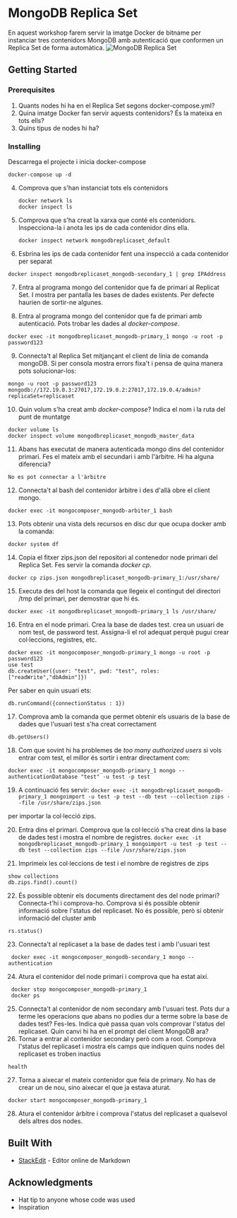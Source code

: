 
# MongoDB Replica Set

En aquest workshop farem servir la imatge Docker de bitname per instanciar tres contenidors MongoDB amb autenticació que conformen un Replica Set de forma automàtica.
![MongoDB Replica Set](https://docs.mongodb.com/manual/_images/replica-set-primary-with-secondary-and-arbiter.bakedsvg.svg)
## Getting Started

### Prerequisites

 1. Quants nodes hi ha en el Replica Set segons docker-compose.yml?
 2. Quina imatge Docker fan servir aquests contenidors? És la mateixa en tots ells?
 3. Quins tipus de nodes hi ha?

### Installing
Descarrega el projecte i inicia docker-compose
```
docker-compose up -d
```

 4. Comprova que s'han instanciat tots els contenidors
	 ``` 
	 docker network ls
	 docker inspect ls 
    ```
    
 5. Comprova que s'ha creat la xarxa que conté els contenidors. Inspecciona-la i anota les ips de cada contenidor dins ella.
	 ```
	 docker inspect network mongodbreplicaset_default
	 ```
 6. Esbrina les ips de cada contenidor fent una inspecció a cada contenidor per separat
  ```
 docker inspect mongodbreplicaset_mongodb-secondary_1 | grep IPAddress
  ```
 7. Entra al programa mongo del contenidor que fa de primari al Replicat Set. I mostra per pantalla les bases de dades existents. Per defecte haurien de sortir-ne algunes.
 
 8. Entra al programa mongo del contenidor que fa de primari amb autenticació. Pots trobar les dades al *docker-compose*.
 ```
docker exec -it mongodbreplicaset_mongodb-primary_1 mongo -u root -p password123
```
 9. Connecta't al Replica Set mitjançant el client de línia de comanda mongoDB. Si per consola mostra errors fixa't i pensa de quina manera pots solucionar-los:

 ```
 mongo -u root -p password123 mongodb://172.19.0.3:27017,172.19.0.2:27017,172.19.0.4/admin?replicaSet=replicaset
  ```

 10. Quin volum s'ha creat amb *docker-compose*? Indica el nom i la ruta del punt de muntatge
```
docker volume ls
docker inspect volume mongodbreplicaset_mongodb_master_data
```
11. Abans has executat de manera autenticada mongo dins del contenidor primari. Fes el mateix amb el secundari i amb l'àrbitre. Hi ha alguna diferencia?
``` 
No es pot connectar a l'àrbitre
```
12. Connecta't al bash del contenidor àrbitre i des d'allà obre el client mongo.
```
docker exec -it mongocomposer_mongodb-arbiter_1 bash
```
13. Pots obtenir una vista dels recursos en disc dur que ocupa docker amb la comanda:
```
docker system df
```
14. Copia el fitxer zips.json del repositori al contenedor node primari del Replica Set. Fes servir la comanda *docker cp*. 
```
docker cp zips.json mongodbreplicaset_mongodb-primary_1:/usr/share/
```
15. Executa des del host la comanda que llegeix el contingut del directori /tmp del primari, per demostrar que hi és.
```
docker exec -it mongodbreplicaset_mongodb-primary_1 ls /usr/share/
```
16. Entra en el node primari. Crea la base de dades test. crea un usuari de nom test, de password test. Assigna-li el rol adequat perquè pugui crear col·leccions, registres, etc.
```
docker exec -it mongocomposer_mongodb-primary_1 mongo -u root -p password123
use test
db.createUser({user: "test", pwd: "test", roles: ["readWrite","dbAdmin"]})
```
Per saber en quin usuari ets:
```
db.runCommand({connectionStatus : 1})
```
17. Comprova amb la comanda que permet obtenir els usuaris de la base de dades que l'usuari test s'ha creat correctament
``` 
db.getUsers()
```
18. Com que sovint hi ha problemes de *too many authorized users* si vols entrar com test, el millor és sortir i entrar directament  com: 
```
docker exec -it mongocomposer_mongodb-primary_1 mongo --authenticationDatabase "test" -u test -p test
```
19. A continuació fes servir:
```docker exec -it mongodbreplicaset_mongodb-primary_1 mongoimport -u test -p test --db test --collection zips --file /usr/share/zips.json```

per importar la col·lecció zips.

20. Entra dins el primari. Comprova que la col·lecció s'ha creat dins la base de dades test i mostra el nombre de registres.
```docker exec -it mongodbreplicaset_mongodb-primary_1 mongoimport -u test -p test --db test --collection zips --file /usr/share/zips.json```

21. Imprimeix les col·leccions de test i el nombre de registres de zips
```use test
show collections
db.zips.find().count()
```

22. És possible obtenir els documents directament des del node primari? Connecta-t'hi i comprova-ho. Comprova si és possible obtenir informació sobre l'status del replicaset.
No és possible, però sí obtenir informació del cluster amb 
``` 
rs.status()
```
23. Connecta't al replicaset a la base de dades test i amb l'usuari test
```
 docker exec -it mongocomposer_mongodb-secondary_1 mongo --authentication
 ```
 

24. Atura el contenidor del node primari i comprova que ha estat així.
```
 docker stop mongocomposer_mongodb-primary_1
 docker ps
 ```
25. Connecta't al contenidor de nom secondary amb l'usuari test. Pots dur a terme les operacions que abans no podies dur a terme sobre la base de dades test? Fes-les. Indica què passa quan vols comprovar l'status del replicaset. Quin canvi hi ha en el prompt del client MongoDB ara?
26.  Tornar a entrar al contenidor secondary però com a root. Comprova l'status del replicaset i mostra els camps que indiquen quins nodes del replicaset es troben inactius
``` 
health
```
27. Torna a aixecar el mateix contenidor que feia de primary. No has de crear un de nou, sino aixecar el que ja estava aturat.
```
docker start mongocomposer_mongodb-primary_1
```
28. Atura el contenidor àrbitre i comprova l'status del replicaset a qualsevol dels altres dos nodes.

## Built With

* [StackEdit]([https://stackedit.io/](https://stackedit.io/)) - Editor online de Markdown

## Acknowledgments

* Hat tip to anyone whose code was used
* Inspiration
